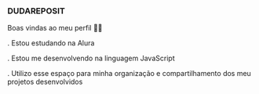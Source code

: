 ### DUDAREPOSIT
 Boas vindas ao meu perfil 💙💙
 
. Estou estudando na Alura

. Estou me desenvolvendo na linguagem JavaScript

. Utilizo esse espaço para minha organização e compartilhamento dos meu projetos desenvolvidos
